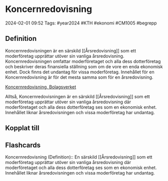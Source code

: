 # Koncernredovisning

2024-02-01 09:52
Tags: #year2024 #KTH #ekonomi #CM1005 #begrepp

## Definition

Koncernredovisningen är en särskild [[Årsredovisning]] som ett moderföretag upprättar utöver sin vanliga årsredovisning. Koncernredovisningen omfattar moderföretaget och alla dess dotterföretag och beskriver deras finansiella ställning som om de vore en enda ekonomisk enhet. Dock finns det undantag för vissa moderföretag. Innehållet för en Koncernredovisning är för det mesta samma som för en årsredovisning.

[Koncernredovisning, Bolagsverket](https://bolagsverket.se/foretag/aktiebolag/arsredovisningforaktiebolag/delarochbilagoriarsredovisningen/koncernredovisning.779.html)

Alltså, Koncernredovisningen är en särskild [[Årsredovisning]] som ett moderföretag upprättar utöver sin vanliga årsredovisning där moderföretaget och alla dess dotterföretag ses som en ekonomisk enhet. Innehållet liknar årsredovisningen och vissa moderföretag har undantag.

## Kopplat till

## Flashcards

Koncernredovisning (Definition):: En särskild [[Årsredovisning]] som ett moderföretag upprättar utöver sin vanliga årsredovisning där moderföretaget och alla dess dotterföretag ses som en ekonomisk enhet. Innehållet liknar årsredovisningen och vissa moderföretag har undantag.
